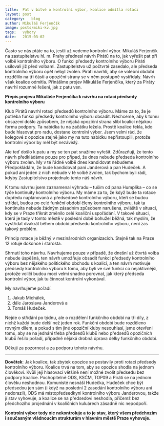 ```yaml
---
title:	Pat v bitvě o kontrolní výbor, koalice odmítla rotaci
layout:	post
category:	blog
author:	Mikuláš Ferjenčík
image: posts/miki-kv.jpg
tags:	výbory
date:	2015-03-02
---
```


Často se nás ptáte na to, jestli už vedeme kontrolní výbor. 
Mikuláš Ferjenčík na zastupitelstvu hl. m. Prahy přednesl návrh Pirátů
na to, jak vyřešit pat při volbě kontrolního výboru. O funkci předsedy kontrolního
výboru Piráti usilovali již před volbami. Zastupitelstvo už počtvrté zasedalo, 
ale předseda kontrolního výboru opět nebyl zvolen. Piráti navrhli, aby se volební období 
rozdělilo na tři části a opoziční strany se v něm postupně vystřídaly. 
Návrh však koalice odmítla. Přinášíme projev Mikuláše Ferjenčíka, který za 
Piráty navrhl rozumné řešení, jak z patu ven.

**Přepis projevu Mikuláše Ferjenčíka k návrhu na rotaci předsedy kontrolního výboru**

Klub Pirátů navrhl rotaci předsedů kontrolního výboru. Máme za to, že je
potřeba funkci předsedy kontrolního výboru obsadit. Nechceme, aby k
tomu obsazení došlo způsobem, že nějaká opoziční strana slíbí 
koalici nějakou formu podpory. Ta nabídka tu na
začátku ležela. Prostě koalice řekla, kdo bude hlasovat pro radu, 
dostane kontrolní výbor.
Jsem velmi rád, že kolegové z
opozice stejně jako my na tuto nabídku nepřistoupili, protože
kontrolní výbor by měl
být nezávislý. 

Ale teď došlo k patu a my se ten pat snažíme
vyřešit.
Zdůrazňuji, že tento návrh předkládáme pouze pro případ, že dnes nebude předseda
kontrolního výboru zvolen. My v té řádné volbě dnes kandidovat nebudeme. 
Předpokládám,
že bude kandidovat paní Janderová a pan Hudeček. A pokud ani jeden z
nich nebude v té
volbě zvolen, tak bychom byli rádi, kdyby Zastupitelstvo projednalo tento náš návrh.

K tomu návrhu jsem zaznamenal výhradu – tuším od pana Humplíka
– co se týče kontinuity kontrolního výboru. My máme za to, že když bude ta rotace dopředu naplánovaná
a předsedové kontrolního výboru, kteří se budou střídat, budou po celé funkční období členy
kontrolního výboru, tak ta kontinuita nebude žádným zásadním způsobem narušena, zvláště
v situaci, kdy se v Praze třikrát změnilo celé koaliční uspořádání. 
V takové situaci, která je
tady v
tomto městě v
poslední době bohužel běžná, tak myslím, že vystřídat dvakrát během
období předsedu kontrolního výboru, není zas takový problém. 

Princip rotace je běžný
v mezinárodních organizacích. Stejně tak na Praze 12 rotuje dokonce i starosta.

Shrnutí toho návrhu. Navrhujeme pouze v
případě, že dnešní už čtvrtá volba nebude
úspěšná, ten návrh umožňuje obsadit funkci předsedy kontrolního výboru bez nějakého
politického obchodu s
koalicí, a ten návrh motivuje předsedy kontrolního výboru k
tomu, aby
byli ve své funkci co nejaktivnější, protože voliči budou moci velmi snadno porovnat, jak
který předseda kontrolní výbor, jak tu činnost kontrolní vykonával.

My navrhujeme pořadí: 

1. Jakub Michálek, 
2. dále Jaroslava Janderová a 
3. Tomáš Hudeček.

Nejde o střídání po týdnu, ale o rozdělení funkčního období na tři díly, z nichž
každý bude delší než jeden rok. Funkční období bude rozděleno rovným dílem, a pokud s
tím jiné opoziční kluby nesouhlasí, jsme
otevřeni tomu, aby se na jednání třeba předsedů klubů nebo předsedů opozičních klubů řešilo
pořadí, případně nějaká drobná úprava délky funkčního období. 

Děkuji za pozornost a za podporu tohoto návrhu. 

* * *

**Dovětek**: Jak koalice, tak zbytek opozice se postavily proti rotaci předsedy 
kontrolního výboru. Koalice trvá na tom, aby se opozice shodla na jednom člověkovi.
Kvůli její hlasovací většině není možné zvolit předsedu bez podpory koalice. 
Pochopitelně ODS, KSČM, TOP09 a Piráti se na jednom člověku neshodnou. Komunisté
nesnáší Hudečka, Hudeček chce být předsedou jen sám (i když na poslední 2 zasedání kontrolního výboru ani nedorazil), 
ODS má místopředsedkyni 
kontrolního výboru Janderovou, takže jí stav vyhovuje, a koalice se na předsedovi
neshodla, přičemž bez předchozího projednání v koaličních kuluárech zásadně nic
nepodpoří. 

**Kontrolní výbor tedy nic nekontroluje a to je stav, který všem předchozím i 
současným vládnoucím strukturám v hlavním městě Praze vyhovuje.**



